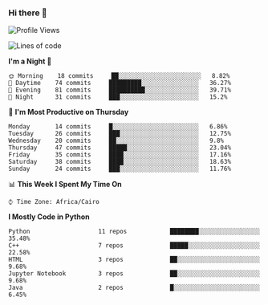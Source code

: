 ### Hi there 👋

<!--
**AMR-KELEG/AMR-KELEG** is a ✨ _special_ ✨ repository because its `README.md` (this file) appears on your GitHub profile.

Here are some ideas to get you started:

- 🔭 I’m currently working on ...
- 🌱 I’m currently learning ...
- 👯 I’m looking to collaborate on ...
- 🤔 I’m looking for help with ...
- 💬 Ask me about ...
- 📫 How to reach me: ...
- 😄 Pronouns: ...
- ⚡ Fun fact: ...
-->

<!--START_SECTION:waka-->
![Profile Views](http://img.shields.io/badge/Profile%20Views-10-blue)

![Lines of code](https://img.shields.io/badge/From%20Hello%20World%20I%27ve%20Written-2.6%20million%20lines%20of%20code-blue)

**I'm a Night 🦉** 

```text
🌞 Morning    18 commits     ██░░░░░░░░░░░░░░░░░░░░░░░   8.82% 
🌆 Daytime    74 commits     █████████░░░░░░░░░░░░░░░░   36.27% 
🌃 Evening    81 commits     ██████████░░░░░░░░░░░░░░░   39.71% 
🌙 Night      31 commits     ███░░░░░░░░░░░░░░░░░░░░░░   15.2%

```
📅 **I'm Most Productive on Thursday** 

```text
Monday       14 commits     █░░░░░░░░░░░░░░░░░░░░░░░░   6.86% 
Tuesday      26 commits     ███░░░░░░░░░░░░░░░░░░░░░░   12.75% 
Wednesday    20 commits     ██░░░░░░░░░░░░░░░░░░░░░░░   9.8% 
Thursday     47 commits     █████░░░░░░░░░░░░░░░░░░░░   23.04% 
Friday       35 commits     ████░░░░░░░░░░░░░░░░░░░░░   17.16% 
Saturday     38 commits     ████░░░░░░░░░░░░░░░░░░░░░   18.63% 
Sunday       24 commits     ███░░░░░░░░░░░░░░░░░░░░░░   11.76%

```


📊 **This Week I Spent My Time On** 

```text
⌚︎ Time Zone: Africa/Cairo

```

**I Mostly Code in Python** 

```text
Python                   11 repos            ████████░░░░░░░░░░░░░░░░░   35.48% 
C++                      7 repos             █████░░░░░░░░░░░░░░░░░░░░   22.58% 
HTML                     3 repos             ██░░░░░░░░░░░░░░░░░░░░░░░   9.68% 
Jupyter Notebook         3 repos             ██░░░░░░░░░░░░░░░░░░░░░░░   9.68% 
Java                     2 repos             █░░░░░░░░░░░░░░░░░░░░░░░░   6.45%

```



<!--END_SECTION:waka-->
